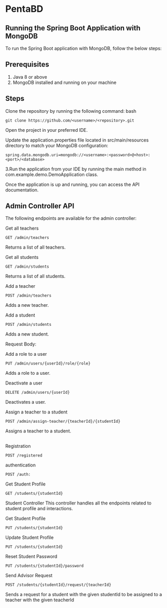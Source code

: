 # PentaBD

## Running the Spring Boot Application with MongoDB
To run the Spring Boot application with MongoDB, follow the below steps:

## Prerequisites
1. Java 8 or above
2. MongoDB installed and running on your machine
## Steps
Clone the repository by running the following command:
bash
 ```
 git clone https://github.com/<username>/<repository>.git
```
Open the project in your preferred IDE.

Update the application.properties file located in src/main/resources directory to match your MongoDB configuration:

 ```
 spring.data.mongodb.uri=mongodb://<username>:<password>@<host>:<port>/<database>
 ```
 3.Run the application from your IDE by running the main method in com.example.demo.DemoApplication class.

Once the application is up and running, you can access the API documentation.
## Admin Controller API
The following endpoints are available for the admin controller:

Get all teachers
 
```
GET /admin/teachers
```
Returns a list of all teachers.

Get all students
```
GET /admin/students
```
Returns a list of all students.

Add a teacher
 
```
POST /admin/teachers
```
Adds a new teacher.

Add a student
```
POST /admin/students
```
Adds a new student.

Request Body:

 
Add a role to a user
```
PUT /admin/users/{userId}/role/{role}
```
Adds a role to a user.

Deactivate a user
```
DELETE /admin/users/{userId}
```
Deactivates a user.

Assign a teacher to a student
```
POST /admin/assign-teacher/{teacherId}/{studentId}
```
Assigns a teacher to a student.

 


##
Registration 
```
POST /registered
```
authentication 
```
POST /auth: 
```
 Get Student Profile
```
GET /students/{studentId}
```
Student Controller
This controller handles all the endpoints related to student profile and interactions.

Get Student Profile
```
PUT /students/{studentId}
```
Update Student Profile
```
PUT /students/{studentId}
```
Reset Student Password
```
PUT /students/{studentId}/password
```

Send Advisor Request
```
POST /students/{studentId}/request/{teacherId}
```
Sends a request for a student with the given studentId to be assigned to a teacher with the given teacherId








